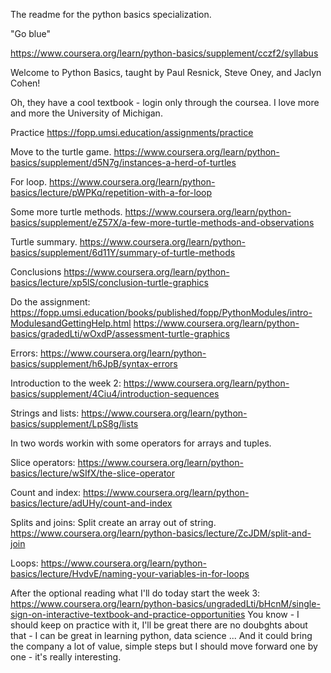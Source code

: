 The readme for the python basics specialization.

"Go blue"

https://www.coursera.org/learn/python-basics/supplement/cczf2/syllabus

Welcome to Python Basics, taught by  Paul Resnick, Steve Oney, and Jaclyn Cohen!

Oh, they have a cool textbook - login only through the coursea. 
I love more and more the University of Michigan.

Practice https://fopp.umsi.education/assignments/practice

Move to the turtle game.
https://www.coursera.org/learn/python-basics/supplement/d5N7g/instances-a-herd-of-turtles

For loop.
https://www.coursera.org/learn/python-basics/lecture/pWPKq/repetition-with-a-for-loop

Some more turtle methods.
https://www.coursera.org/learn/python-basics/supplement/eZ57X/a-few-more-turtle-methods-and-observations

Turtle summary.
https://www.coursera.org/learn/python-basics/supplement/6d11Y/summary-of-turtle-methods

Conclusions
https://www.coursera.org/learn/python-basics/lecture/xp5lS/conclusion-turtle-graphics

Do the assignment:
https://fopp.umsi.education/books/published/fopp/PythonModules/intro-ModulesandGettingHelp.html
https://www.coursera.org/learn/python-basics/gradedLti/wOxdP/assessment-turtle-graphics

Errors:
https://www.coursera.org/learn/python-basics/supplement/h6JpB/syntax-errors

Introduction to the week 2:
https://www.coursera.org/learn/python-basics/supplement/4Ciu4/introduction-sequences

Strings and lists:
https://www.coursera.org/learn/python-basics/supplement/LpS8g/lists

In two words workin with some operators for arrays and tuples.

Slice operators:
https://www.coursera.org/learn/python-basics/lecture/wSIfX/the-slice-operator

Count and index:
https://www.coursera.org/learn/python-basics/lecture/adUHy/count-and-index

Splits and joins:
Split create an array out of string.
https://www.coursera.org/learn/python-basics/lecture/ZcJDM/split-and-join

Loops:
https://www.coursera.org/learn/python-basics/lecture/HvdvE/naming-your-variables-in-for-loops

After the optional reading what I'll do today start the week 3:
https://www.coursera.org/learn/python-basics/ungradedLti/bHcnM/single-sign-on-interactive-textbook-and-practice-opportunities
You know - I should keep on practice with it, I'll be great there are no doubghts about
that - I can be great in learning python, data science ... And it could bring the company
a lot of value, simple steps but I should move forward one by one - it's really interesting.


